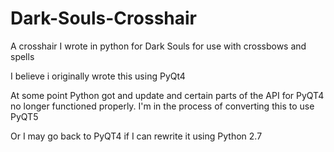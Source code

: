 # Dark-Souls-Crosshair
A crosshair I wrote in python for Dark Souls for use with crossbows and spells

I believe i originally wrote this using PyQt4

At some point Python got and update and certain parts of the API for PyQT4 no longer functioned properly. I'm in the process of converting this to use PyQT5 

Or I may go back to PyQT4 if I can rewrite it using Python 2.7
